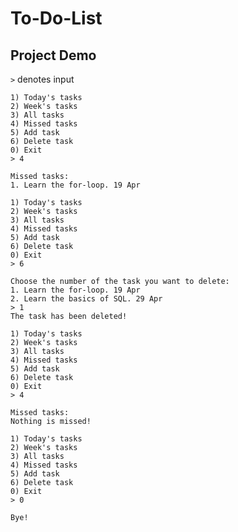 # To-Do-List 

## Project Demo

``` > ``` denotes input
```
1) Today's tasks
2) Week's tasks
3) All tasks
4) Missed tasks
5) Add task
6) Delete task
0) Exit
> 4

Missed tasks:
1. Learn the for-loop. 19 Apr

1) Today's tasks
2) Week's tasks
3) All tasks
4) Missed tasks
5) Add task
6) Delete task
0) Exit
> 6

Choose the number of the task you want to delete:
1. Learn the for-loop. 19 Apr
2. Learn the basics of SQL. 29 Apr
> 1
The task has been deleted!

1) Today's tasks
2) Week's tasks
3) All tasks
4) Missed tasks
5) Add task
6) Delete task
0) Exit
> 4

Missed tasks:
Nothing is missed!

1) Today's tasks
2) Week's tasks
3) All tasks
4) Missed tasks
5) Add task
6) Delete task
0) Exit
> 0

Bye!
```
